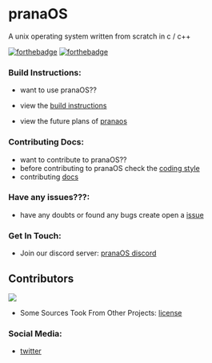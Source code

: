 # pranaOS
A unix operating system written from scratch in c / c++

[![forthebadge](https://forthebadge.com/images/badges/made-with-c.svg)](https://forthebadge.com)
[![forthebadge](https://forthebadge.com/images/badges/made-with-c-plus-plus.svg)](https://forthebadge.com)


### Build Instructions:
- want to use pranaOS??
- view the [build instructions](https://github.com/pranaOS/pranaOS/blob/master/docs/build.md)

- view the future plans of [pranaos](https://github.com/pranaOS/pranaOS/blob/master/plans/pranaOSfutureplans.pdf)


### Contributing Docs:
- want to contribute to pranaOS??
- before contributing to pranaOS check the [coding style](https://github.com/pranaOS/pranaOS/blob/master/docs/codingstyle.md)
- contributing [docs](https://github.com/pranaOS/pranaOS/blob/master/docs/contributing.md)

### Have any issues???:
- have any doubts or found any bugs create open a [issue](https://github.com/pranaOS/pranaOS/issues/new/choose)

### Get In Touch:
- Join our discord server: [pranaOS discord](https://discord.gg/XmpBTmy9Bz)

## Contributors

<a href="https://github.com/pranaOS/pranaOS/graphs/contributors">
  <img src="https://contributors-img.web.app/image?repo=pranaOS/pranaOS" />
</a>

- Some Sources Took From Other Projects: [license](https://github.com/pranaOS/pranaOS/blob/master/docs/otherprojectslicense.md)

### Social Media:
- [twitter](https://twitter.com/os_prana)